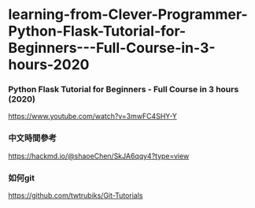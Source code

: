 ﻿# learning-from-Clever-Programmer-Python-Flask-Tutorial-for-Beginners---Full-Course-in-3-hours-2020
### Python Flask Tutorial for Beginners - Full Course in 3 hours (2020)
https://www.youtube.com/watch?v=3mwFC4SHY-Y 
### 中文時間參考 
https://hackmd.io/@shaoeChen/SkJA6qqy4?type=view
### 如何git 
https://github.com/twtrubiks/Git-Tutorials
